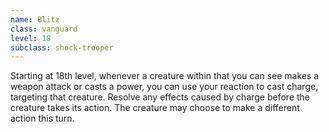 ```yaml
---
name: Blitz
class: vanguard
level: 18
subclass: shock-trooper
---
```

Starting at 18th level, whenever a creature within <me-distance length="60" /> that you can see makes a weapon attack or casts a power, you can use your reaction to
cast charge, targeting that creature. Resolve any effects caused by charge before the creature takes its action. The creature
may choose to make a different action this turn.
